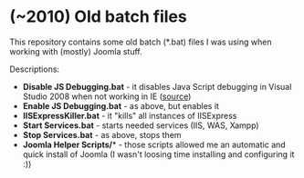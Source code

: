 # (~2010) Old batch files

This repository contains some old batch (*.bat) files I was using when working with (mostly) Joomla stuff.

Descriptions:
* **Disable JS Debugging.bat** - it disables Java Script debugging in Visual Studio 2008 when not working in IE ([source](http://stackoverflow.com/questions/830497/how-do-i-shut-off-visual-studio-2008-script-debugging))
* **Enable JS Debugging.bat** - as above, but enables it
* **IISExpressKiller.bat** - it "kills" all instances of IISExpress
* **Start Services.bat** - starts needed services (IIS, WAS, Xampp)
* **Stop Services.bat** - as above, stops them
* **Joomla Helper Scripts/*** - those scripts allowed me an automatic and quick install of Joomla (I wasn't loosing time installing and configuring it :))